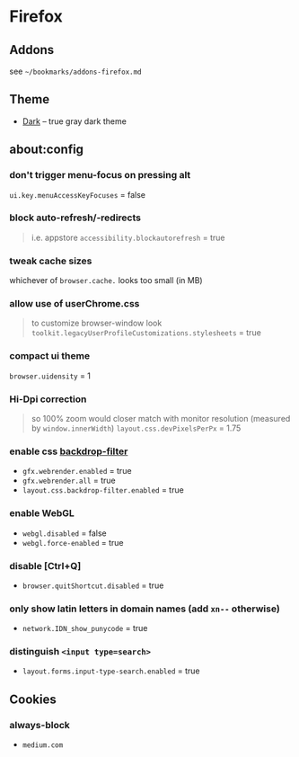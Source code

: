 # Firefox


## Addons
see `~/bookmarks/addons-firefox.md`


## Theme
- [Dark](https://addons.mozilla.org/en-US/firefox/addon/nicothin-dark-theme/) – true gray dark theme


## about:config

### don't trigger menu-focus on pressing alt
`ui.key.menuAccessKeyFocuses` = false

### block auto-refresh/-redirects
> i.e. appstore
`accessibility.blockautorefresh` = true

### tweak cache sizes
whichever of `browser.cache.` looks too small (in MB)

### allow use of userChrome.css
> to customize browser-window look
`toolkit.legacyUserProfileCustomizations.stylesheets` = true

### compact ui theme
`browser.uidensity` = 1

### Hi-Dpi correction
> so 100% zoom would closer match with monitor resolution (measured by `window.innerWidth`)
`layout.css.devPixelsPerPx` = 1.75

### enable css [backdrop-filter](https://developer.mozilla.org/en-US/docs/Web/CSS/backdrop-filter#browser_compatibility)
- `gfx.webrender.enabled` = true
- `gfx.webrender.all` = true
- `layout.css.backdrop-filter.enabled` = true

### enable WebGL
- `webgl.disabled` = false
- `webgl.force-enabled` = true

### disable [Ctrl+Q]
- `browser.quitShortcut.disabled` = true

### only show latin letters in domain names (add `xn--` otherwise)
- `network.IDN_show_punycode` = true

### distinguish `<input type=search>`
- `layout.forms.input-type-search.enabled` = true


## Cookies

### always-block
- `medium.com`
